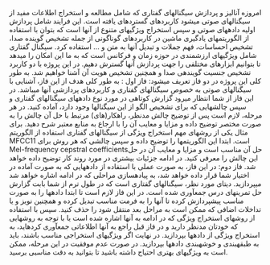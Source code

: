 
امروزه آنالیز و پردازش سیگنالهای گفتاری که شامل مطالعه و استخراج اطلاعات مفید از سیگنالهای صوتی
میشود کاربردهای گستردهای یافته است. این فرایند شامل پردازش اولیه دادههای صوتی و سپس استخراج
ویژگیهای متنوع از آنها است که بتوان با استفاده از الگوریتمهای یادگیری ماشین در کاربردهای گوناگونی از
جمله تشخیص گوینده صدا، تشخیص احساسات، فهم جملات و تبدیل آنها به متن و … استفاده کرد. سیگنال
گفتاری شامل ویژگیهای ارزشمندی در حوزه زمان و فرکانس است که به ما این امکان را میدهد تا بتوانیم
ابزارهای مختلفی را جهت پردازش آنها گسترش دهیم. در این پروژه با دو کاربرد تشخیص جنسیت گویندهی
صدا و همچنین تشخیص هویت آن آشنا خواهیم شد.
به طور کلی این پروژه در دو فاز تعریف میشود:
فاز اول : به طور کلی هدف از این فاز، آشنایی با سیگنالهای صوتی به خصوص سیگنالهای گفتاری و کاربردهای
پردازشی آنها میباشد. در این فاز از شما انتظار میرود گزارش کوتاهی در مورد نوع دادههای سیگنالهای گفتاری
و سپس چالشهایی که برای تشخیص الگو از این سیگنالها وجود دارد، آماده کنید. در هر مرحله، لازم است
پس از توضیح چالش مدنظر، راهکار(های) مرتبط با حل آن چالش را به صورت مختصر توضیح داده و مزایا و
معایب آن را با ارجاع به منابع معتبر شرح دهید. برای مثال یکی از روشهای مهم استخراج ویژگی از سیگنالهای
گفتاری استفاده از الگوریتم  MFCC1است. ابتدا این الگوریتمها را توضیح داده و سپس چالشی که هر روش برای
1 Mel-frequency cepstral coefficientsحل آن مناسب است و مزایا و معایب آن در حل این چالش را معرفی کنید. در ادامه جزئیات بیشتری در مورد
روند کار توضیح داده خواهد شد.
فاز دوم: در این فاز، به صورت عملی با استفاده از دادههایی که به صورت آماده در اختیار شما قرار داده خواهد
شد، به پیادهسازی مراحلی که در ادامه اشاره خواهد شد میپردازید. دیتای مورد نظر، سیگنالهای گفتاری است
که در طول ترم از شما بابت گزارش حل تمرینهای درس جمعآوری شده است. در این فاز لازم است تا ابتدا
دادهها را به صورت مناسب پیشپردازش کرده تا آنها را به فرمت مناسب تبدیل کرده و همچنین نویز و یا
تداخلات اضافی که ممکن است به مراحل بعد منتقل شود را حذف کنید. سپس با استفاده از روشهای استخراج
ویژگی که در ادامه به آنها اشاره شده است یا با توجه به روشهایی که خودتان مدنظر دارید و در فاز قبل راجع
به آنها اطلاعاتی جمعآوری کردهاید، به استخراج ویژگی از دادهها بپردازید. در نهایت اگر ویژگیهای استخراجی
مناسب باشند، باید به طبقهبندی و خوشهبندی دادهها بپردازید. در صورت عدم موفقیت در این مرحله، ممکن
است به ویژگیهای بهتری احتیاج داشته باشید تا بتوانید به دقت مناسبی برسید.
